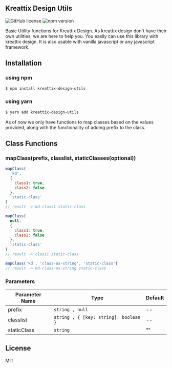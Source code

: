 ## Kreattix Design Utils

![GitHub license](https://img.shields.io/badge/license-MIT-blue.svg) ![npm version](https://img.shields.io/npm/v/kreattix-design-utils)

Basic Utility functions for Kreattix Design. As kreattix design don't have their own utilities, we are here to help you. You easily can use this library with kreattix design. It is also usable with vanilla javascript or any javascript framework.

## Installation

### using npm

```sh
$ npm install kreattix-design-utils
```

### using yarn

```sh
$ yarn add kreattix-design-utils
```

As of now we only have functions to map classes based on the values provided, along with the functionality of adding prefix to the class.

## Class Functions

### mapClass(prefix, classlist, staticClasses(optional))

```js
mapClass(
  'kd',
  {
    class1: true,
    class2: false
  },
  'static-class'
)
// result -> kd-class1 static-class

mapClass(
  null,
  {
    class1: true,
    class2: false
  },
  'static-class'
)
// result -> class1 static-class

mapClass('kd', 'class-as-string', 'static-class')
// result -> kd-class-as-string static-class
```

### Parameters

| Parameter Name | Type                                  | Default |
| -------------- | ------------------------------------- | ------- |
| prefix         | `string , null`                       | --      |
| classlist      | `string , { [key: string]: boolean }` | --      |
| staticClass    | `string`                              | ""      |

## License

MIT
